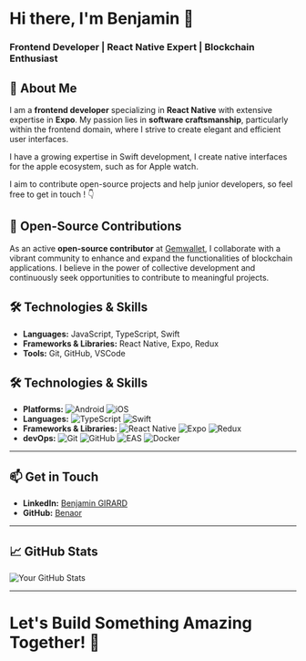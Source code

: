# Hi there, I'm Benjamin 👋

### Frontend Developer | React Native Expert | Blockchain Enthusiast


## 🔹 About Me

I am a **frontend developer** specializing in **React Native** with extensive expertise in **Expo**. My passion lies in **software craftsmanship**, particularly within the frontend domain, where I strive to create elegant and efficient user interfaces.

I have a growing expertise in Swift development, I create native interfaces for the apple ecosystem, such as for Apple watch.

I aim to contribute open-source projects and help junior developers, so feel free to get in touch ! 👇



## 🔹 Open-Source Contributions

As an active **open-source contributor** at [Gemwallet](https://github.com/Gemwallet), I collaborate with a vibrant community to enhance and expand the functionalities of blockchain applications. I believe in the power of collective development and continuously seek opportunities to contribute to meaningful projects.



## 🛠️ Technologies & Skills

- **Languages:** JavaScript, TypeScript, Swift
- **Frameworks & Libraries:** React Native, Expo, Redux
- **Tools:** Git, GitHub, VSCode

## 🛠️ Technologies & Skills

- **Platforms:** ![Android](https://img.shields.io/badge/Android-3DDC84?logo=android&logoColor=white) ![iOS](https://img.shields.io/badge/iOS-000000?logo=apple&logoColor=white)
- **Languages:** 
![TypeScript](https://img.shields.io/badge/-TypeScript-3178C6?logo=typescript) ![Swift](https://img.shields.io/badge/Swift-FA7343?logo=Swift&logoColor=white)
- **Frameworks & Libraries:** ![React Native](https://img.shields.io/badge/-React--native-blue?logo=react) ![Expo](https://img.shields.io/badge/-Expo-000000?logo=expo) ![Redux](https://img.shields.io/badge/-Redux-764ABC?logo=redux) 
- **devOps:** ![Git](https://img.shields.io/badge/-Git-F05032?logo=git) ![GitHub](https://img.shields.io/badge/-GitHub-181717?logo=github)  ![EAS](https://img.shields.io/badge/EAS-000000?logo=expo&logoColor=white) 
  ![Docker](https://img.shields.io/badge/-Docker-2496ED?logo=docker&logoColor=white)


---


## 📫 Get in Touch

- **LinkedIn:** [Benjamin GIRARD](https://www.linkedin.com/in/benjamingirard25)
- **GitHub:** [Benaor](https://github.com/benaor)


---


## 📈 GitHub Stats

![Your GitHub Stats](https://github-readme-stats.vercel.app/api?username=benaor&show_icons=true&theme=react)

---

# Let's Build Something Amazing Together! 🚀
